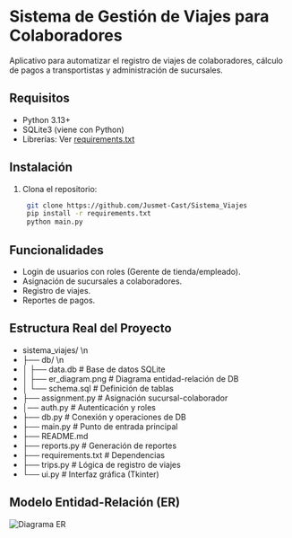 # Sistema de Gestión de Viajes para Colaboradores
Aplicativo para automatizar el registro de viajes de colaboradores, 
cálculo de pagos a transportistas y administración de sucursales.

## Requisitos
- Python 3.13+
- SQLite3 (viene con Python)
- Librerías: Ver [requirements.txt](./requirements.txt)

## Instalación
1. Clona el repositorio:
   ```bash
    git clone https://github.com/Jusmet-Cast/Sistema_Viajes
    pip install -r requirements.txt
    python main.py

## Funcionalidades
- Login de usuarios con roles (Gerente de tienda/empleado).
- Asignación de sucursales a colaboradores.
- Registro de viajes.
- Reportes de pagos.

## Estructura Real del Proyecto
- sistema_viajes/ \n
- ├── db/ \n
- │   ├── data.db           # Base de datos SQLite
- │   ├── er_diagram.png    # Diagrama entidad-relación de DB
- │   └── schema.sql        # Definición de tablas
- ├── assignment.py         # Asignación sucursal-colaborador
- │── auth.py               # Autenticación y roles
- ├── db.py                 # Conexión y operaciones de DB
- ├── main.py               # Punto de entrada principal
- ├── README.md
- ├── reports.py            # Generación de reportes
- ├── requirements.txt      # Dependencias
- ├── trips.py              # Lógica de registro de viajes
- └── ui.py                 # Interfaz gráfica (Tkinter)

## Modelo Entidad-Relación (ER)
![Diagrama ER](./db/er_diagram.png)  
